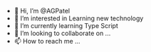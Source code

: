 - 👋 Hi, I’m @AGPatel
- 👀 I’m interested in Learning new technology 
- 🌱 I’m currently learning Type Script 
- 💞️ I’m looking to collaborate on ...
- 📫 How to reach me ...

<!---
AGPatel/AGPatel is a ✨ special ✨ repository because its `README.md` (this file) appears on your GitHub profile.
You can click the Preview link to take a look at your changes.
--->
